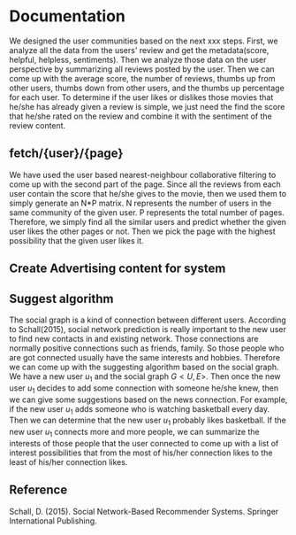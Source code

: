 # Documentation

We designed the user communities based on the next xxx steps.
First, we analyze all the data from the users' review and get the metadata(score, helpful, helpless, sentiments). 
Then we analyze those data on the user perspective by summarizing all reviews posted by the user. Then we can come up with the average score, the number of reviews, thumbs up from other users, thumbs down from other users, and the thumbs up percentage for each user.
To determine if the user likes or dislikes those movies that he/she has already given a review is simple, we just need the find the score that he/she rated on the review and combine it with the sentiment of the review content.

## fetch/{user}/{page}

We have used the user based nearest-neighbour collaborative filtering to come up with the second part of the page. Since all the reviews from each user contain the score that he/she gives to the movie, then we used them to simply generate an N*P matrix. N represents the number of users in the same community of the given user. P represents the total number of pages. Therefore, we simply find all the similar users and predict whether the given user likes the other pages or not. Then we pick the page with the highest possibility that the given user likes it.

## Create Advertising content for system



## Suggest algorithm

The social graph is a kind of connection between different users. According to Schall(2015), social network prediction is really important to the new user to find new contacts in and existing network. Those connections are normally positive connections such as friends, family. So those people who are got connected usually have the same interests and hobbies. Therefore we can come up with the suggesting algorithm based on the social graph. We have a new user $u_1$ and the social graph $G<U, E>$. Then once the new user $u_1$ decides to add some connection with someone he/she knew, then we can give some suggestions based on the news connection. For example, if the new user $u_1$ adds someone who is watching basketball every day. Then we can determine that the new user $u_1$ probably likes basketball. If the new user $u_1$ connects more and more people, we can summarize the interests of those people that the user connected to come up with a list of interest possibilities that from the most of his/her connection likes to the least of his/her connection likes. 


## Reference
Schall, D. (2015). Social Network-Based Recommender Systems. Springer International Publishing.


